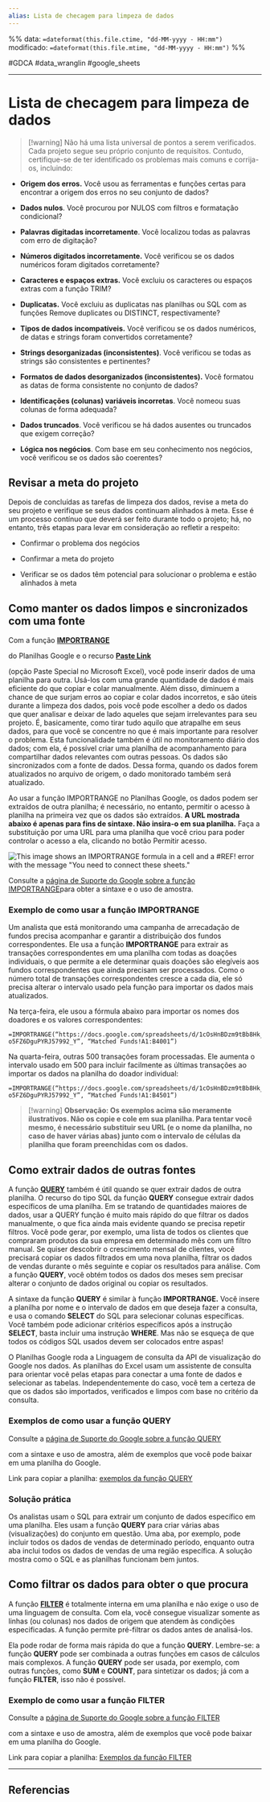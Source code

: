 ```yaml
---
alias: Lista de checagem para limpeza de dados 
---
```

%%
data: `=dateformat(this.file.ctime, "dd-MM-yyyy - HH:mm")`
modificado: `=dateformat(this.file.mtime, "dd-MM-yyyy - HH:mm")`
%%

#GDCA #data_wranglin #google_sheets 
___
# Lista de checagem para limpeza de dados

>[!warning] Não há uma lista universal de pontos a serem verificados. Cada projeto segue seu próprio conjunto de requisitos. Contudo, certifique-se de ter identificado os problemas mais comuns e corrija-os, incluindo:

- **Origem dos erros.** Você usou as ferramentas e funções certas para encontrar a origem dos erros no seu conjunto de dados?

- **Dados nulos**. Você procurou por NULOS com filtros e formatação condicional?

- **Palavras digitadas incorretamente**. Você localizou todas as palavras com erro de digitação?

- **Números digitados incorretamente.** Você verificou se os dados numéricos foram digitados corretamente?

- **Caracteres e espaços extras.** Você excluiu os caracteres ou espaços extras com a função TRIM?

- **Duplicatas.** Você excluiu as duplicatas nas planilhas ou SQL com as funções Remove duplicates ou DISTINCT, respectivamente?

- **Tipos de dados incompatíveis.** Você verificou se os dados numéricos, de datas e strings foram convertidos corretamente?

- **Strings desorganizadas (inconsistentes)**. Você verificou se todas as strings são consistentes e pertinentes?

- **Formatos de dados desorganizados (inconsistentes).** Você formatou as datas de forma consistente no conjunto de dados?

- **Identificações (colunas) variáveis incorretas**. Você nomeou suas colunas de forma adequada?

- **Dados truncados**. Você verificou se há dados ausentes ou truncados que exigem correção?

- **Lógica nos negócios**. Com base em seu conhecimento nos negócios, você verificou se os dados são coerentes? 

## Revisar a meta do projeto

Depois de concluídas as tarefas de limpeza dos dados, revise a meta do seu projeto e verifique se seus dados continuam alinhados à meta. Esse é um processo contínuo que deverá ser feito durante todo o projeto; há, no entanto, três etapas para levar em consideração ao refletir a respeito: 

- Confirmar o problema dos negócios 
    
- Confirmar a meta do projeto
    
- Verificar se os dados têm potencial para solucionar o problema e estão alinhados à meta

## Como manter os dados limpos e sincronizados com uma fonte

Com a função [**IMPORTRANGE**](https://support.google.com/docs/answer/3093340?hl=en)

do Planilhas Google e o recurso [**Paste Link**](https://professor-excel.com/how-to-paste-cell-links/)

(opção Paste Special no Microsoft Excel), você pode inserir dados de uma planilha para outra. Usá-los com uma grande quantidade de dados é mais eficiente do que copiar e colar manualmente. Além disso, diminuem a chance de que surjam erros ao copiar e colar dados incorretos, e são úteis durante a limpeza dos dados, pois você pode escolher a dedo os dados que quer analisar e deixar de lado aqueles que sejam irrelevantes para seu projeto. É, basicamente, como tirar tudo aquilo que atrapalhe em seus dados, para que você se concentre no que é mais importante para resolver o problema. Esta funcionalidade também é útil no monitoramento diário dos dados; com ela, é possível criar uma planilha de acompanhamento para compartilhar dados relevantes com outras pessoas. Os dados são sincronizados com a fonte de dados. Dessa forma, quando os dados forem atualizados no arquivo de origem, o dado monitorado também será atualizado. 

Ao usar a função IMPORTRANGE no Planilhas Google, os dados podem ser extraídos de outra planilha; é necessário, no entanto, permitir o acesso à planilha na primeira vez que os dados são extraídos. **A URL mostrada abaixo é apenas para fins de sintaxe. Não insira-o em sua planilha.** Faça a substituição por uma URL para uma planilha que você criou para poder controlar o acesso a ela, clicando no botão Permitir acesso.

![This image shows an IMPORTRANGE formula in a cell and a #REF! error with the message "You need to connect these sheets."](https://d3c33hcgiwev3.cloudfront.net/imageAssetProxy.v1/MIPP12QFSu6Dz9dkBXruHQ_7eae892291704199ac5e03c99b75a5f1_allow_access_Importrange.png?expiry=1686182400000&hmac=FnHNAX57P413gk5CMQhE5_yvSp-et2-uQoW1inYuLOs)

Consulte a [página de Suporte do Google sobre a função IMPORTRANGE](https://support.google.com/docs/answer/3093340?hl=en)para obter a sintaxe e o uso de amostra.

### Exemplo de como usar a função IMPORTRANGE

Um analista que está monitorando uma campanha de arrecadação de fundos precisa acompanhar e garantir a distribuição dos fundos correspondentes. Ele usa a função **IMPORTRANGE** para extrair as transações correspondentes em uma planilha com todas as doações individuais, o que permite a ele determinar quais doações são elegíveis aos fundos correspondentes que ainda precisam ser processados. Como o número total de transações correspondentes cresce a cada dia, ele só precisa alterar o intervalo usado pela função para importar os dados mais atualizados. 

Na terça-feira, ele usou a fórmula abaixo para importar os nomes dos doadores e os valores correspondentes:

```
=IMPORTRANGE(“https://docs.google.com/spreadsheets/d/1cOsHnBDzm9tBb8Hk_aLYfq3-o5FZ6DguPYRJ57992_Y”, “Matched Funds!A1:B4001”)
```

Na quarta-feira, outras 500 transações foram processadas. Ele aumenta o intervalo usado em 500 para incluir facilmente as últimas transações ao importar os dados na planilha do doador individual:

```
=IMPORTRANGE(“https://docs.google.com/spreadsheets/d/1cOsHnBDzm9tBb8Hk_aLYfq3-o5FZ6DguPYRJ57992_Y”, “Matched Funds!A1:B4501”)
```

>[!warning] **Observação: Os exemplos acima são meramente ilustrativos. Não os copie e cole em sua planilha. Para tentar você mesmo, é necessário substituir seu URL (e o nome da planilha, no caso de haver várias abas) junto com o intervalo de células da planilha que foram preenchidas com os dados.** 

## Como extrair dados de outras fontes

A função [**QUERY**](https://support.google.com/docs/answer/3093343?hl=en) também é útil quando se quer extrair dados de outra planilha. O recurso do tipo SQL da função **QUERY** consegue extrair dados específicos de uma planilha. Em se tratando de quantidades maiores de dados, usar a QUERY função é muito mais rápido do que filtrar os dados manualmente, o que fica ainda mais evidente quando se precisa repetir filtros. Você pode gerar, por exemplo, uma lista de todos os clientes que compraram produtos da sua empresa em determinado mês com um filtro manual. Se quiser descobrir o crescimento mensal de clientes, você precisará copiar os dados filtrados em uma nova planilha, filtrar os dados de vendas durante o mês seguinte e copiar os resultados para análise. Com a função **QUERY**, você obtém todos os dados dos meses sem precisar alterar o conjunto de dados original ou copiar os resultados.

A sintaxe da função **QUERY** é similar à função **IMPORTRANGE.** Você insere a planilha por nome e o intervalo de dados em que deseja fazer a consulta, e usa o comando **SELECT** do SQL para selecionar colunas específicas. Você também pode adicionar critérios específicos após a instrução **SELECT**, basta incluir uma instrução **WHERE**. Mas não se esqueça de que todos os códigos SQL usados devem ser colocados entre aspas!

O Planilhas Google roda a Linguagem de consulta da API de visualização do Google nos dados. As planilhas do Excel usam um assistente de consulta para orientar você pelas etapas para conectar a uma fonte de dados e selecionar as tabelas. Independentemente do caso, você tem a certeza de que os dados são importados, verificados e limpos com base no critério da consulta.

### Exemplos de como usar a função QUERY

Consulte a [página de Suporte do Google sobre a função QUERY](https://support.google.com/docs/answer/3093343?hl=en)

com a sintaxe e uso de amostra, além de exemplos que você pode baixar em uma planilha do Google.

Link para copiar a planilha: [exemplos da função QUERY](https://docs.google.com/spreadsheets/d/1815H5TCe91LLT6tD6FmxMHmeJAAkr4o5Q6rNpV6xiFk/copy)

### Solução prática

Os analistas usam o SQL para extrair um conjunto de dados específico em uma planilha. Eles usam a função **QUERY** para criar várias abas (visualizações) do conjunto em questão. Uma aba, por exemplo, pode incluir todos os dados de vendas de determinado período, enquanto outra aba inclui todos os dados de vendas de uma região específica. A solução mostra como o SQL e as planilhas funcionam bem juntos.

## Como filtrar os dados para obter o que procura

A função [**FILTER**](https://support.google.com/docs/answer/3093197?hl=en) é totalmente interna em uma planilha e não exige o uso de uma linguagem de consulta. Com ela, você consegue visualizar somente as linhas (ou colunas) nos dados de origem que atendem às condições especificadas. A função permite pré-filtrar os dados antes de analisá-los.

Ela pode rodar de forma mais rápida do que a função **QUERY**. Lembre-se: a função **QUERY** pode ser combinada a outras funções em casos de cálculos mais complexos. A função **QUERY** pode ser usada, por exemplo, com outras funções, como **SUM** e **COUNT**, para sintetizar os dados; já com a função **FILTER**, isso não é possível. 

### Exemplo de como usar a função FILTER

Consulte a [página de Suporte do Google sobre a função FILTER](https://support.google.com/docs/answer/3093197?hl=en)

com a sintaxe e uso de amostra, além de exemplos que você pode baixar em uma planilha do Google.

Link para copiar a planilha: [Exemplos da função FILTER](https://docs.google.com/spreadsheets/d/1caULJLQvQuzBnCN7rO9utg0xSKrYms7wM0Ph7A2JXY4/copy)

---
## Referencias
